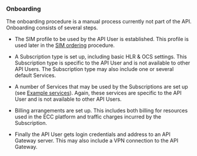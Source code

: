 ### Onboarding

The onboarding procedure is a manual process currently not part of the API. Onboarding consists of several steps.

* The SIM profile to be used by the API User is established. This profile is used later in the [SIM ordering](sim_ordering.md) procedure.

* A Subscription type is set up, including basic HLR & OCS settings. This Subscription type is specific to the API User and is not available to other API Users. The Subscription type may also include one or several default Services.

* A number of Services that may be used by the Subscriptions are set up (see [Example services](example_services.md)). Again, these services are specific to the API User and is not available to other API Users.

* Billing arrangements are set up. This includes both billing for resources used in the ECC platform and traffic charges incurred by the Subscription. 

* Finally the API User gets login credentials and address to an API Gateway server. This may also include a VPN connection to the API Gateway.

